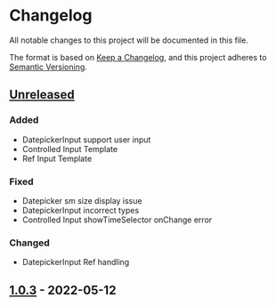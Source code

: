 # Changelog

All notable changes to this project will be documented in this file.

The format is based on [Keep a Changelog],
and this project adheres to [Semantic Versioning].

## [Unreleased]

### Added

- DatepickerInput support user input
- Controlled Input Template
- Ref Input Template

### Fixed

- Datepicker sm size display issue
- DatepickerInput incorrect types
- Controlled Input showTimeSelector onChange error

### Changed

- DatepickerInput Ref handling

## [1.0.3] - 2022-05-12

<!-- Links -->

[keep a changelog]: https://keepachangelog.com/en/1.0.0/
[semantic versioning]: https://semver.org/spec/v2.0.0.html

<!-- Versions -->

[unreleased]: https://github.com/Author/Repository/compare/v1.0.3...HEAD
[1.0.3]: https://github.com/Author/Repository/releases/tag/v1.0.3
